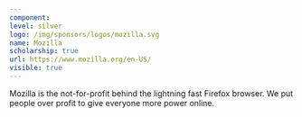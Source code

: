```yaml
---
component:
level: silver
logo: /img/sponsors/logos/mozilla.svg
name: Mozilla
scholarship: true
url: https://www.mozilla.org/en-US/
visible: true
---
```


Mozilla is the not-for-profit behind the lightning fast Firefox browser. We put people over profit to give everyone more power online.
